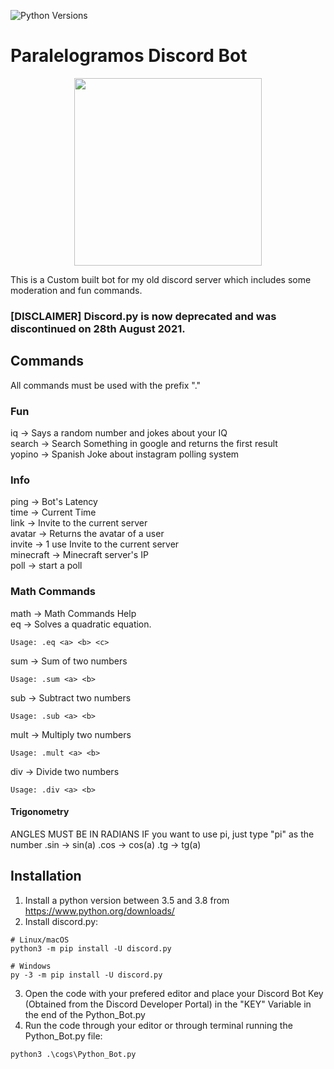 ![Python Versions](https://warehouse-camo.ingress.cmh1.psfhosted.org/8e1405914abb6344bbb99077cf7d2c5e09999e9e/68747470733a2f2f696d672e736869656c64732e696f2f707970692f707976657273696f6e732f646973636f72642e70792e737667)
<p align="center">
  <h1>Paralelogramos Discord Bot</h1>
</p>
<p align="center">
  <img width="300" height="300" src="https://images-ext-2.discordapp.net/external/0NaF21r5BS8cgmDhHBVJFMMCyiKp-cUwVZk_tlabsxw/%3Fsize%3D1024/https/cdn.discordapp.com/icons/695621683347718194/2eb1b60cf2ffafec0641eb95d34df20b.webp?width=616&height=616">
</p>

This is a Custom built bot for my old discord server which includes some moderation and fun commands. 

### <b>[DISCLAIMER] Discord.py is now deprecated and was discontinued on 28th August 2021.</b>

## Commands
All commands must be used with the prefix "."
### Fun
iq -> Says a random number and jokes about your IQ <br />
search -> Search Something in google and returns the first result<br />
yopino -> Spanish Joke about instagram polling system<br />

### Info
ping -> Bot's Latency<br />
time -> Current Time<br />
link -> Invite to the current server<br />
avatar -> Returns the avatar of a user<br />
invite -> 1 use Invite to the current server<br />
minecraft -> Minecraft server's IP<br />
poll -> start a poll<br />

### Math Commands
math -> Math Commands Help<br />
eq -> Solves a quadratic equation.
```
Usage: .eq <a> <b> <c>
```
sum -> Sum of two numbers
```
Usage: .sum <a> <b>
```
sub -> Subtract two numbers
```
Usage: .sub <a> <b>
```
mult -> Multiply two numbers
```
Usage: .mult <a> <b>
```
div -> Divide two numbers
```
Usage: .div <a> <b>
```

#### Trigonometry
ANGLES MUST BE IN RADIANS
IF you want to use pi, just type "pi" as the number
.sin -> sin(a)
.cos -> cos(a)
.tg -> tg(a)

## Installation
1. Install a python version between 3.5 and 3.8 from https://www.python.org/downloads/
2. Install discord.py:
```
# Linux/macOS
python3 -m pip install -U discord.py

# Windows
py -3 -m pip install -U discord.py
```
3. Open the code with your prefered editor and place your Discord Bot Key (Obtained from the Discord Developer Portal) in the "KEY" Variable in the end of the Python_Bot.py
4. Run the code through your editor or through terminal running the Python_Bot.py file:
```
python3 .\cogs\Python_Bot.py
```
